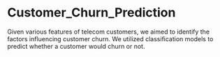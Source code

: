 # Customer_Churn_Prediction
Given various features of telecom customers, we aimed to identify the factors influencing customer churn.  We utilized classification models to predict whether a customer would churn or not.
